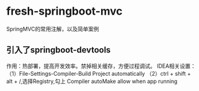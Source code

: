 # fresh-springboot-mvc
SpringMVC的常用注解，以及简单案例

## 引入了springboot-devtools
作用：热部署，提高开发效率。禁掉相关缓存，方便过程调试。
IDEA相关设置：
（1）File-Settings-Compiler-Build Project automatically
（2）ctrl + shift + alt + /,选择Registry,勾上 Compiler autoMake allow when app running